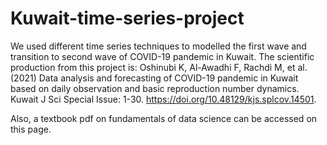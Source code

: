 # Kuwait-time-series-project

We used different time series techniques to modelled the first wave and transition to second wave of COVID-19 pandemic in Kuwait.
The scientific production from this project is: Oshinubi K, Al-Awadhi F, Rachdi M, et al. (2021) Data analysis and forecasting of COVID-19 pandemic in Kuwait based on daily observation and basic reproduction number dynamics. Kuwait J Sci Special Issue: 1-30. https://doi.org/10.48129/kjs.splcov.14501.

Also, a textbook pdf on fundamentals of data science can be accessed on this page.
